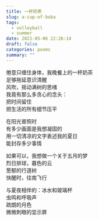 ```yaml
---
title: 一杯奶茶
slug: a-cup-of-boba
tags:
  - volleyball
  - summer
date: 2021-05-06 22:26:14
draft: false
categories: poems
summary: ""
---
```

   

倦意只缠住身体，我晚餐上的一杯奶茶\
足够拖延意识清醒\
风吹，摇动满树的思绪\
我竟有那么多贪心的念头：\
把时间留住\
把生活的所有细节压平

在阳光普照时\
有多少画面是我想凝固的\
用一切清凉的文字表述我的夏日\
能封存多少事情

如果可以，我想做一个关于五月的梦\
烈日排球，暮色的云\
葱郁的行道树\
快醒时，往南飞行

与夏夜相伴的：冰水和玻璃杯\
虫鸣和呼吸声\
疏朗的月色\
微微刺眼的显示屏